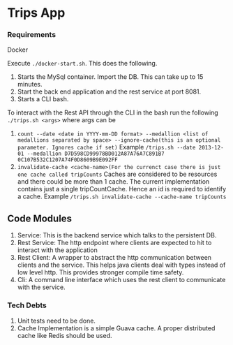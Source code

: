 # Trips App

### Requirements
Docker

Execute ```./docker-start.sh```. This does the following.
1. Starts the MySql container. Import the DB. This can take up to 15 minutes.
2. Start the back end application and the rest service at port 8081.
3. Starts a CLI bash.

To interact with the Rest API through the CLI in the bash run the following
```./trips.sh <args>``` where args can be 
1. ```count --date <date in YYYY-mm-DD format> --medallion <list of medallions separated by space> --ignore-cache(this is an optional parameter. Ignores cache if set)```
Example ```/trips.sh --date 2013-12-01 --medallion D7D598CD99978BD012A87A76A7C891B7 0C107B532C1207A74F0D8609B9E092FF```
2. ```invalidate-cache <cache-name>(For the currenct case there is just one cache called tripCounts```
Caches are considered to be resources and there could be more than 1 cache. The current implementation contains just a single tripCountCache. Hence an id is required to identify a cache.
Example ```/trips.sh invalidate-cache --cache-name tripCounts```
   
## Code Modules
1. Service: This is the backend service which talks to the persistent DB. 
2. Rest Service: The http endpoint where clients are expected to hit to interact with the application
3. Rest Client: A wrapper to abstract the http communication between clients and the service. This helps java clients deal with types instead of low level http. 
   This provides stronger compile time safety.
4. Cli: A command line interface which uses the rest client to communicate with the service.

### Tech Debts
1. Unit tests need to be done.
2. Cache Implementation is a simple Guava cache. A proper distributed cache like Redis should be used.

